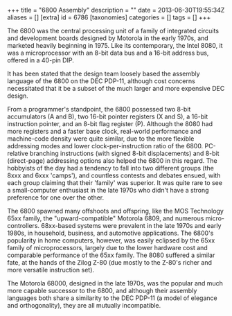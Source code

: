 +++
title = "6800 Assembly"
description = ""
date = 2013-06-30T19:55:34Z
aliases = []
[extra]
id = 6786
[taxonomies]
categories = []
tags = []
+++


The 6800 was the central processing unit of a family of integrated circuits and development boards designed by Motorola in the early 1970s, and marketed heavily beginning in 1975.  Like its contemporary, the Intel 8080, it was a microprocessor with an 8-bit data bus and a 16-bit address bus, offered in a 40-pin DIP.

It has been stated that the design team loosely based the assembly language of the 6800 on the DEC PDP-11, although cost concerns necessitated that it be a subset of the much larger and more expensive DEC design.

From a programmer's standpoint, the 6800 possessed two 8-bit accumulators (A and B), two 16-bit pointer registers (X and S), a 16-bit instruction pointer, and an 8-bit flag register (P).  Although the 8080 had more registers and a faster base clock, real-world performance and machine-code density were quite similar, due to the more flexible addressing modes and lower clock-per-instruction ratio of the 6800.  PC-relative branching instructions (with signed 8-bit displacements) and 8-bit (direct-page) addressing options also helped the 6800 in this regard.  The hobbyists of the day had a tendency to fall into two different groups (the 8xxx and 6xxx 'camps'), and countless contests and debates ensued, with each group claiming that their 'family' was superior.  It was quite rare to see a small-computer enthusiast in the late 1970s who didn't have a strong preference for one over the other.

The 6800 spawned many offshoots and offspring, like the MOS Technology 65xx family, the "upward-compatible" Motorola 6809, and numerous micro-controllers.  68xx-based systems were prevalent in the late 1970s and early 1980s, in household, business, and automotive applications.  The 6800's popularity in home computers, however, was easily eclipsed by the 65xx family of microprocessors, largely due to the lower hardware cost and comparable performance of the 65xx family.  The 8080 suffered a similar fate, at the hands of the Zilog Z-80 (due mostly to the Z-80's richer and more versatile instruction set).

The Motorola 68000, designed in the late 1970s, was the popular and much more capable successor to the 6800, and although their assembly languages both share a similarity to the DEC PDP-11 (a model of elegance and orthogonality), they are all mutually incompatible.
